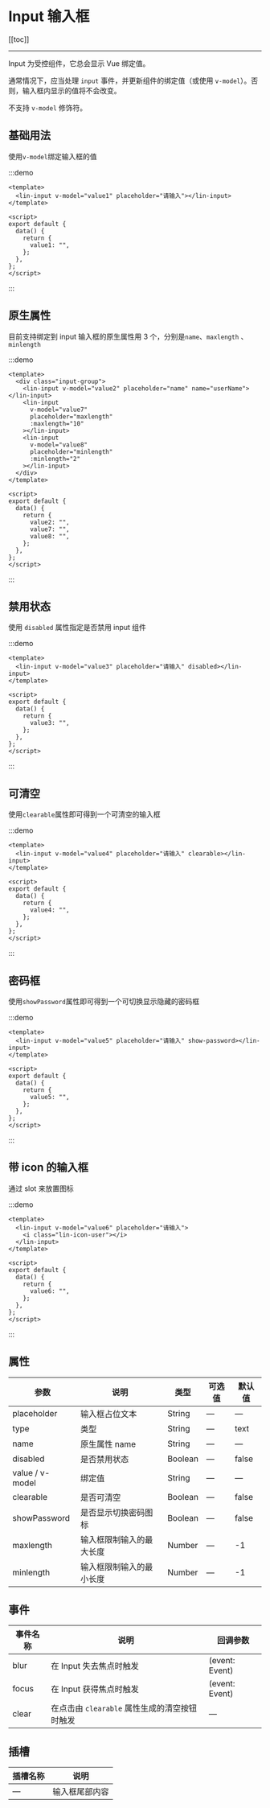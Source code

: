 # Input 输入框

[[toc]]

---

Input 为受控组件，它总会显示 Vue 绑定值。

通常情况下，应当处理 `input` 事件，并更新组件的绑定值（或使用 `v-model`）。否则，输入框内显示的值将不会改变。

不支持 `v-model` 修饰符。

## 基础用法

使用`v-model`绑定输入框的值

:::demo

```vue
<template>
  <lin-input v-model="value1" placeholder="请输入"></lin-input>
</template>

<script>
export default {
  data() {
    return {
      value1: "",
    };
  },
};
</script>
```

:::

## 原生属性

目前支持绑定到 input 输入框的原生属性用 3 个，分别是`name`、`maxlength` 、`minlength`

:::demo

```vue
<template>
  <div class="input-group">
    <lin-input v-model="value2" placeholder="name" name="userName"></lin-input>
    <lin-input
      v-model="value7"
      placeholder="maxlength"
      :maxlength="10"
    ></lin-input>
    <lin-input
      v-model="value8"
      placeholder="minlength"
      :minlength="2"
    ></lin-input>
  </div>
</template>

<script>
export default {
  data() {
    return {
      value2: "",
      value7: "",
      value8: "",
    };
  },
};
</script>
```

:::

## 禁用状态

使用 `disabled` 属性指定是否禁用 input 组件

:::demo

```vue
<template>
  <lin-input v-model="value3" placeholder="请输入" disabled></lin-input>
</template>

<script>
export default {
  data() {
    return {
      value3: "",
    };
  },
};
</script>
```

:::

## 可清空

使用`clearable`属性即可得到一个可清空的输入框

:::demo

```vue
<template>
  <lin-input v-model="value4" placeholder="请输入" clearable></lin-input>
</template>

<script>
export default {
  data() {
    return {
      value4: "",
    };
  },
};
</script>
```

:::

## 密码框

使用`showPassword`属性即可得到一个可切换显示隐藏的密码框

:::demo

```vue
<template>
  <lin-input v-model="value5" placeholder="请输入" show-password></lin-input>
</template>

<script>
export default {
  data() {
    return {
      value5: "",
    };
  },
};
</script>
```

:::

## 带 icon 的输入框

通过 slot 来放置图标

:::demo

```vue
<template>
  <lin-input v-model="value6" placeholder="请输入">
    <i class="lin-icon-user"></i>
  </lin-input>
</template>

<script>
export default {
  data() {
    return {
      value6: "",
    };
  },
};
</script>
```

:::

## 属性

| 参数            | 说明                     | 类型    | 可选值 | 默认值 |
| --------------- | ------------------------ | ------- | ------ | ------ |
| placeholder     | 输入框占位文本           | String  | —      | —      |
| type            | 类型                     | String  | —      | text   |
| name            | 原生属性 name            | String  | —      | —      |
| disabled        | 是否禁用状态             | Boolean | —      | false  |
| value / v-model | 绑定值                   | String  | —      | —      |
| clearable       | 是否可清空               | Boolean | —      | false  |
| showPassword    | 是否显示切换密码图标     | Boolean | —      | false  |
| maxlength       | 输入框限制输入的最大长度 | Number  | —      | -1     |
| minlength       | 输入框限制输入的最小长度 | Number  | —      | -1     |

## 事件

| 事件名称 | 说明                                          | 回调参数       |
| -------- | --------------------------------------------- | -------------- |
| blur     | 在 Input 失去焦点时触发                       | (event: Event) |
| focus    | 在 Input 获得焦点时触发                       | (event: Event) |
| clear    | 在点击由 `clearable` 属性生成的清空按钮时触发 | —              |

## 插槽

| 插槽名称 | 说明           |
| -------- | -------------- |
| —        | 输入框尾部内容 |
